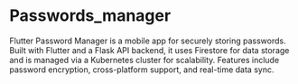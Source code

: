 # Passwords_manager
Flutter Password Manager is a mobile app for securely storing passwords. Built with Flutter and a Flask API backend, it uses Firestore for data storage and is managed via a Kubernetes cluster for scalability. Features include password encryption, cross-platform support, and real-time data sync.
